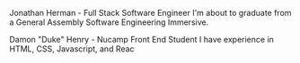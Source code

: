 Jonathan Herman - Full Stack Software Engineer
I'm about to graduate from a General Assembly Software Engineering Immersive.

Damon "Duke" Henry - Nucamp Front End Student
I have experience in HTML, CSS, Javascript, and Reac